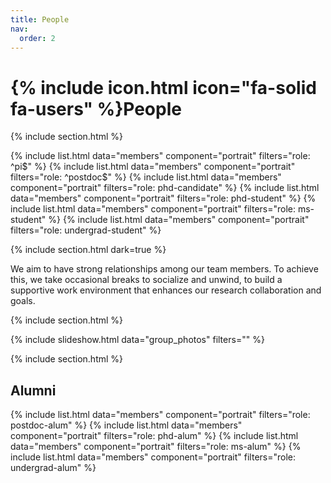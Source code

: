 ```yaml
---
title: People
nav:
  order: 2
---
```


# {% include icon.html icon="fa-solid fa-users" %}People

{% include section.html %}

{% include list.html data="members" component="portrait" filters="role: ^pi$" %}
{% include list.html data="members" component="portrait" filters="role: ^postdoc$" %}
{% include list.html data="members" component="portrait" filters="role: phd-candidate" %}
{% include list.html data="members" component="portrait" filters="role: phd-student" %}
{% include list.html data="members" component="portrait" filters="role: ms-student" %}
{% include list.html data="members" component="portrait" filters="role: undergrad-student" %}

{% include section.html dark=true %}

We aim to have strong relationships among our team members. To achieve this,
we take occasional breaks to socialize and unwind, to build a supportive work
environment that enhances our research collaboration and goals. 

{% include section.html %}

{% include slideshow.html data="group_photos" filters="" %}


{% include section.html %}
## Alumni

{% include list.html data="members" component="portrait" filters="role: postdoc-alum" %}
{% include list.html data="members" component="portrait" filters="role: phd-alum" %}
{% include list.html data="members" component="portrait" filters="role: ms-alum" %}
{% include list.html data="members" component="portrait" filters="role: undergrad-alum" %}
